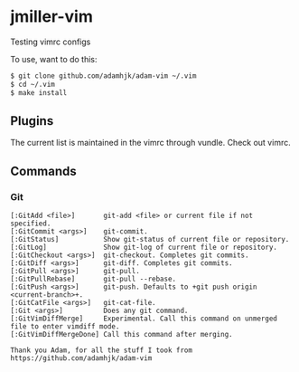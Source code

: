 jmiller-vim
===========

Testing vimrc configs


To use, want to do this:

```bash
$ git clone github.com/adamhjk/adam-vim ~/.vim
$ cd ~/.vim
$ make install
```

## Plugins

The current list is maintained in the vimrc through vundle. Check out vimrc.

## Commands

### Git
```
[:GitAdd <file>]       git-add <file> or current file if not specified.
[:GitCommit <args>]    git-commit.
[:GitStatus]           Show git-status of current file or repository.
[:GitLog]              Show git-log of current file or repository.
[:GitCheckout <args>]  git-checkout. Completes git commits.
[:GitDiff <args>]      git-diff. Completes git commits.
[:GitPull <args>]      git-pull.
[:GitPullRebase]       git-pull --rebase.
[:GitPush <args>]      git-push. Defaults to +git push origin <current-branch>+.
[:GitCatFile <args>]   git-cat-file.
[:Git <args>]          Does any git command.
[:GitVimDiffMerge]     Experimental. Call this command on unmerged file to enter vimdiff mode.
[:GitVimDiffMergeDone] Call this command after merging.
```















```
Thank you Adam, for all the stuff I took from https://github.com/adamhjk/adam-vim
```
